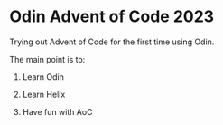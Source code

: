 # Odin Advent of Code 2023

Trying out Advent of Code for the first time using Odin.

The main point is to:

  1. Learn Odin

  2. Learn Helix

  3. Have fun with AoC
